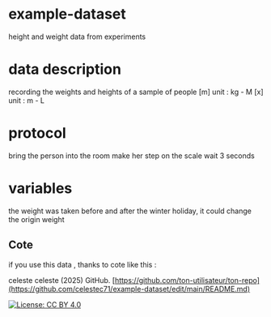 # example-dataset
height and weight data from experiments 

# data description
recording the weights and heights of a sample of people 
[m] unit : kg - M
[x] unit : m - L

# protocol
bring the person into the room 
make her step on the scale
wait 3 seconds

# variables
the weight was taken before and after the winter holiday, it could change the origin weight 

## Cote
if you use this data , thanks to cote like this :

celeste celeste (2025) GitHub. [https://github.com/ton-utilisateur/ton-repo](https://github.com/celestec71/example-dataset/edit/main/README.md)





[![License: CC BY 4.0](https://img.shields.io/badge/License-CC%20BY%204.0-lightgrey.svg)](http://creativecommons.org/licenses/by/4.0/)
